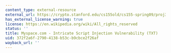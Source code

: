 ```yaml
---
content_type: external-resource
external_url: https://crypto.stanford.edu/cs155old/cs155-spring09/proj3/advisory4.5.06.txt
has_external_license_warning: true
license: https://en.wikipedia.org/wiki/All_rights_reserved
status: ''
title: Myspace.com - Intricate Script Injection Vulnerability (TXT)
uid: 372f2a6f-2790-4138-b53c-b9cbce2f26af
wayback_url: ''
---
```

